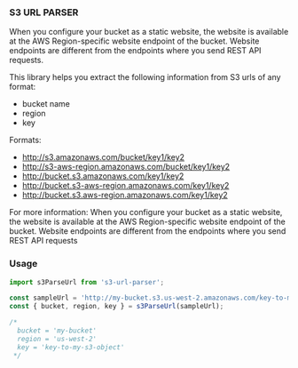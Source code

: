 ### S3 URL PARSER
When you configure your bucket as a static website,
the website is available at the AWS Region-specific website endpoint of the bucket.
Website endpoints are different from the endpoints where you send REST API requests.

This library helps you extract the following information from S3 urls of any format:
- bucket name
- region
- key

Formats:
- http://s3.amazonaws.com/bucket/key1/key2
- http://s3-aws-region.amazonaws.com/bucket/key1/key2
- http://bucket.s3.amazonaws.com/key1/key2
- http://bucket.s3-aws-region.amazonaws.com/key1/key2
- http://bucket.s3.aws-region.amazonaws.com/key1/key2

For more information: 
When you configure your bucket as a static website, the website is available at the
AWS Region-specific website endpoint of the bucket. Website endpoints are different
from the endpoints where you send REST API requests

### Usage
```javascript
import s3ParseUrl from 's3-url-parser';

const sampleUrl = 'http://my-bucket.s3.us-west-2.amazonaws.com/key-to-my-s3-object';
const { bucket, region, key } = s3ParseUrl(sampleUrl);

/*
  bucket = 'my-bucket'
  region = 'us-west-2'
  key = 'key-to-my-s3-object'
 */
```
